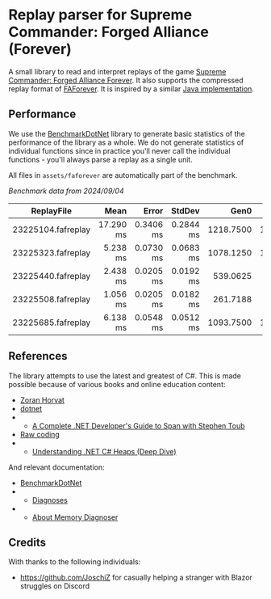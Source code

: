 # Replay parser for Supreme Commander: Forged Alliance (Forever)

A small library to read and interpret replays of the game [Supreme Commander: Forged Alliance Forever](https://store.steampowered.com/app/9420/Supreme_Commander_Forged_Alliance/). It also supports the compressed replay format of [FAForever](https://faforever.com/). It is inspired by a similar [Java implementation](https://github.com/FAForever/faf-java-commons/blob/develop/faf-commons-data/src/main/java/com/faforever/commons/replay/ReplayLoader.java).

## Performance

We use the [BenchmarkDotNet](https://www.myget.org/feed/benchmarkdotnet/package/nuget/BenchmarkDotNet) library to generate basic statistics of the performance of the library as a whole. We do not generate statistics of individual functions since in practice you'll never call the individual functions - you'll always parse a replay as a single unit.

All files in `assets/faforever` are automatically part of the benchmark.

_Benchmark data from 2024/09/04_

| ReplayFile           | Mean      | Error     | StdDev    | Gen0      | Gen1      | Gen2      | Allocated |
|--------------------- |----------:|----------:|----------:|----------:|----------:|----------:|----------:|
| 23225104.fafreplay   | 17.290 ms | 0.3406 ms | 0.2844 ms | 1218.7500 | 1187.5000 |  968.7500 |  29.06 MB |
| 23225323.fafreplay   |  5.238 ms | 0.0730 ms | 0.0683 ms | 1078.1250 | 1062.5000 | 1000.0000 |  12.07 MB |
| 23225440.fafreplay   |  2.438 ms | 0.0205 ms | 0.0192 ms |  539.0625 |  535.1563 |  496.0938 |   4.12 MB |
| 23225508.fafreplay   |  1.056 ms | 0.0205 ms | 0.0182 ms |  261.7188 |  259.7656 |  248.0469 |   1.65 MB |
| 23225685.fafreplay   |  6.138 ms | 0.0548 ms | 0.0512 ms | 1093.7500 | 1085.9375 | 1000.0000 |  12.94 MB |

## References

The library attempts to use the latest and greatest of C#. This is made possible because of various books and online education content:

- [Zoran Horvat](https://www.youtube.com/@zoran-horvat)
- [dotnet](https://www.youtube.com/@dotnet)
- - [A Complete .NET Developer's Guide to Span with Stephen Toub](https://www.youtube.com/watch?v=5KdICNWOfEQ)
- [Raw coding](https://www.youtube.com/@RawCoding)
- - [Understanding .NET C# Heaps (Deep Dive)](https://www.youtube.com/watch?v=TnDRzHZbOio)

And relevant documentation:

- [BenchmarkDotNet](https://benchmarkdotnet.org/articles/overview.html)
- - [Diagnoses](https://benchmarkdotnet.org/articles/configs/diagnosers.html)
- - [About Memory Diagnoser](https://adamsitnik.com/the-new-Memory-Diagnoser/)

## Credits

With thanks to the following individuals:

- https://github.com/JoschiZ for casually helping a stranger with Blazor struggles on Discord
